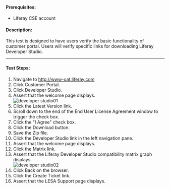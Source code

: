 #### Prerequisites: ####
* Liferay CSE account


#### Description: ####
This test is designed to have users verify the basic functionality of customer portal. Users will verify specific links for downloading Liferay Developer Studio.

****

#### Test Steps: ####
1. <a href="#SignInAsLiferayCSE" name="SignInAsLiferayCSE"></a>Navigate to http://www-uat.liferay.com
1. Click Customer Portal.
1. Click Developer Studio.
1. Assert that the welcome page displays.    
![developer studio01](https://github.com/liferay/liferay-qa-ee/raw/master/customer-portal/images/Developer-Studio/developer-studio01.jpg)
1. Click the Latest Version link.
1. Scroll down to the end of the End User License Agreement window to trigger the check box.
1. Click the "I Agree" check box.
1. Click the Download button.
1. Save the Zip file.
1. Click the Developer Studio link in the left navigation pane.
1. Assert that the welcome page displays.
1. Click the Matrix link.
1. Assert that the Liferay Developer Studio compatibility matrix graph displays.    
![developer studio02](https://github.com/liferay/liferay-qa-ee/raw/master/customer-portal/images/Developer-Studio/developer-studio02.jpg)
1. Click Back on the browser.
1. Click the Create Ticket link.
1. Assert that the LESA Support page displays.
